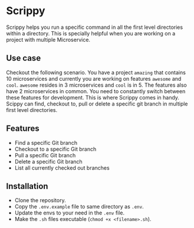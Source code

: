 # Scrippy

Scrippy helps you run a specific command in all the first level directories within a directory. This is specially helpful when you are working on a project with multiple Microservice.

## Use case
Checkout the following scenario. You have a project `amazing` that contains 10 microservices and currently you are working on features `awesome` and `cool`. `awesome` resides in 3 microservices and `cool` is in 5. The features also have 2 microservices in common. You need to constantly switch between these features for development. This is where Scrippy comes in handy. Scippy can find, checkout to, pull or delete a specific git branch in multiple first level directories.

## Features
- Find a specific Git branch
- Checkout to a specific Git branch
- Pull a specific Git branch
- Delete a specific Git branch
- List all currently checked out branches

## Installation
- Clone the repository.
- Copy the `.env.example` file to same directory as `.env`.
- Update the envs to your need in the `.env` file.
- Make the `.sh` files executable (`chmod +x <filename>.sh`).